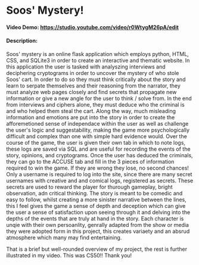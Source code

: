 # Soos' Mystery!
#### Video Demo:  <https://studio.youtube.com/video/r0WtygM26pA/edit>
#### Description:
Soos' mystery is an online flask application which employs python, HTML, CSS, and SQLite3 in order to create an interactive and thematic website.
In this application the user is tasked with analyszing interviews and deciphering cryptograms in order to uncover the mystery of who stole Soos' cart.
In order to do so they must think critically about the story and learn to serpate themselves and their reasoning from the narrator, they must analyze web pages
closely and find secrets that propagate new information or give a new angle for the user to think / solve from. In the end from interviews and ciphers alone, they must deduce who the
criminal is and who helped them steal the cart. Along the way, much misleading information and emotions are put into the story in order to create the afforemetioned sense of
independace within the user as well as challenge the user's logic and suggestability, making the game more psychologically difficult and complex than one with simple hard evidence would.
Over the course of the game, the user is given their own tab in which to note logs, these logs are saved via SQL and are useful for recording the events of the story, opinions, and cryptograms.
Once the user has deduced the criminals, they can go to the ACCUSE tab and fill in the 3 pieces of information required to win the game. If they are wrong they lose, no second chances!
Only a username is required to log into the site, since there are many secret usernames with creative and and comical logs, registered as secrets. These secrets are used to
reward the player for thurough gameplay, bright observation, adn critical thinking. The story is meant to be comedic and easy to follow, whilst creating a more sinister
narrative between the lines, this I feel gives the game a sense of depth and deception which can give the user a sense of satisfaction upon seeing through it and
delving into the depths of the events that are truly at hand in the story. Each character is unqie with their own persoanlity, genrally adapted from the show or media they
were adopted form in this project, this creates variaety and an absrud atmosphere which many may find entertaining.

That is a brief but well-rounded overview of my project, the rest is further illustrated in my video.
This was CS50!!
Thank you!

